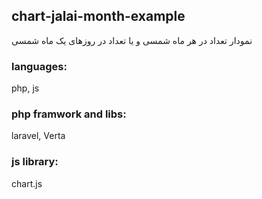 ## chart-jalai-month-example
نمودار تعداد در هر ماه شمسی و یا تعداد در روزهای یک ماه شمسی 
### languages:
php, js
### php framwork and libs:
laravel, Verta
### js library:
chart.js
